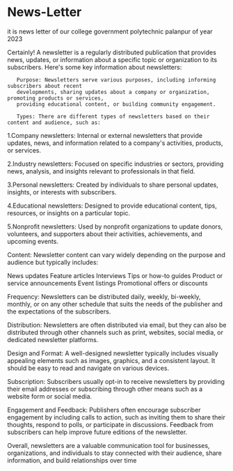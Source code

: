 # News-Letter
it is news letter of our college government polytechnic palanpur of year 2023


Certainly! A newsletter is a regularly distributed publication that provides news, updates,
or information about a specific topic or organization to its subscribers. Here's some key 
information about newsletters:

       Purpose: Newsletters serve various purposes, including informing subscribers about recent
       developments, sharing updates about a company or organization, promoting products or services,
       providing educational content, or building community engagement.

       Types: There are different types of newsletters based on their content and audience, such as:

1.Company newsletters:
Internal or external newsletters that provide updates, news, and information related to a company's activities, products, or services.

2.Industry newsletters:
Focused on specific industries or sectors, providing news, analysis, and insights relevant to professionals in that field.

3.Personal newsletters:
Created by individuals to share personal updates, insights, or interests with subscribers.

4.Educational newsletters:
Designed to provide educational content, tips, resources, or insights on a particular topic.

5.Nonprofit newsletters:
Used by nonprofit organizations to update donors, volunteers, and supporters about their activities, achievements, and upcoming events.


Content:
Newsletter content can vary widely depending on the purpose and audience but typically includes:

News updates
Feature articles
Interviews
Tips or how-to guides
Product or service announcements
Event listings
Promotional offers or discounts

Frequency:
Newsletters can be distributed daily, weekly, bi-weekly, monthly, or on any other schedule that suits the needs of the publisher and the expectations of the subscribers.

Distribution:
Newsletters are often distributed via email, but they can also be distributed through other channels such as print, websites, social media, or dedicated newsletter platforms.

Design and Format:
A well-designed newsletter typically includes visually appealing elements such as images, graphics, and a consistent layout. It should be easy to read and navigate on various devices.

Subscription:
Subscribers usually opt-in to receive newsletters by providing their email addresses or subscribing through other means such as a website form or social media.

Engagement and Feedback: Publishers often encourage subscriber engagement by including calls to action, such as inviting them to share their thoughts, respond to polls, or participate in discussions. Feedback from subscribers can help improve future editions of the newsletter.

Overall, newsletters are a valuable communication tool for businesses, organizations, and individuals to stay connected with their audience, share information, and build relationships over time
